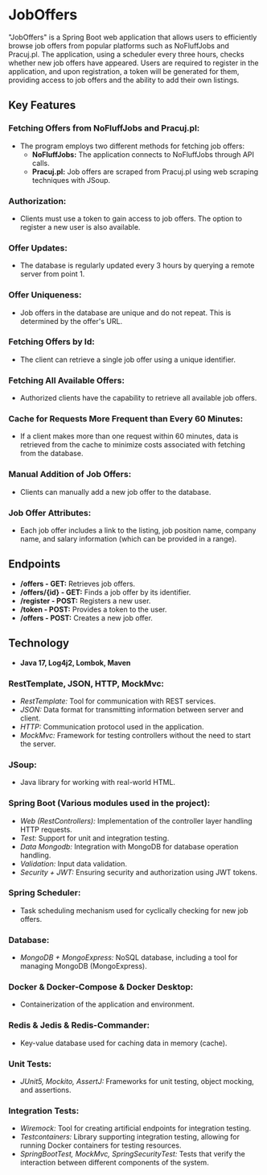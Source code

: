 # JobOffers

"JobOffers" is a Spring Boot web application that allows users to efficiently browse job offers from popular platforms such as NoFluffJobs and Pracuj.pl. The application, using a scheduler every three hours, checks whether new job offers have appeared. Users are required to register in the application, and upon registration, a token will be generated for them, providing access to job offers and the ability to add their own listings.


## Key Features

### Fetching Offers from NoFluffJobs and Pracuj.pl:

- The program employs two different methods for fetching job offers:
  - **NoFluffJobs:** The application connects to NoFluffJobs through API calls.
  - **Pracuj.pl:** Job offers are scraped from Pracuj.pl using web scraping techniques with JSoup.

### Authorization:

- Clients must use a token to gain access to job offers. The option to register a new user is also available.

### Offer Updates:

- The database is regularly updated every 3 hours by querying a remote server from point 1.

### Offer Uniqueness:

- Job offers in the database are unique and do not repeat. This is determined by the offer's URL.

### Fetching Offers by Id:

- The client can retrieve a single job offer using a unique identifier.

### Fetching All Available Offers:

- Authorized clients have the capability to retrieve all available job offers.

### Cache for Requests More Frequent than Every 60 Minutes:

- If a client makes more than one request within 60 minutes, data is retrieved from the cache to minimize costs associated with fetching from the database.

### Manual Addition of Job Offers:

- Clients can manually add a new job offer to the database.

### Job Offer Attributes:

- Each job offer includes a link to the listing, job position name, company name, and salary information (which can be provided in a range).

## Endpoints

- **/offers - GET:** Retrieves job offers.
- **/offers/{id} - GET:** Finds a job offer by its identifier.
- **/register - POST:** Registers a new user.
- **/token - POST:** Provides a token to the user.
- **/offers - POST:** Creates a new job offer.

## Technology

- **Java 17, Log4j2, Lombok, Maven**

### RestTemplate, JSON, HTTP, MockMvc:

- *RestTemplate:* Tool for communication with REST services.
- *JSON:* Data format for transmitting information between server and client.
- *HTTP:* Communication protocol used in the application.
- *MockMvc:* Framework for testing controllers without the need to start the server.

### JSoup:

- Java library for working with real-world HTML.

### Spring Boot (Various modules used in the project):

- *Web (RestControllers):* Implementation of the controller layer handling HTTP requests.
- *Test:* Support for unit and integration testing.
- *Data Mongodb:* Integration with MongoDB for database operation handling.
- *Validation:* Input data validation.
- *Security + JWT:* Ensuring security and authorization using JWT tokens.

### Spring Scheduler:

- Task scheduling mechanism used for cyclically checking for new job offers.

### Database:

- *MongoDB + MongoExpress:* NoSQL database, including a tool for managing MongoDB (MongoExpress).

### Docker & Docker-Compose & Docker Desktop:

- Containerization of the application and environment.

### Redis & Jedis & Redis-Commander:

- Key-value database used for caching data in memory (cache).

### Unit Tests:

- *JUnit5, Mockito, AssertJ:* Frameworks for unit testing, object mocking, and assertions.

### Integration Tests:

- *Wiremock:* Tool for creating artificial endpoints for integration testing.
- *Testcontainers:* Library supporting integration testing, allowing for running Docker containers for testing resources.
- *SpringBootTest, MockMvc, SpringSecurityTest:* Tests that verify the interaction between different components of the system.
